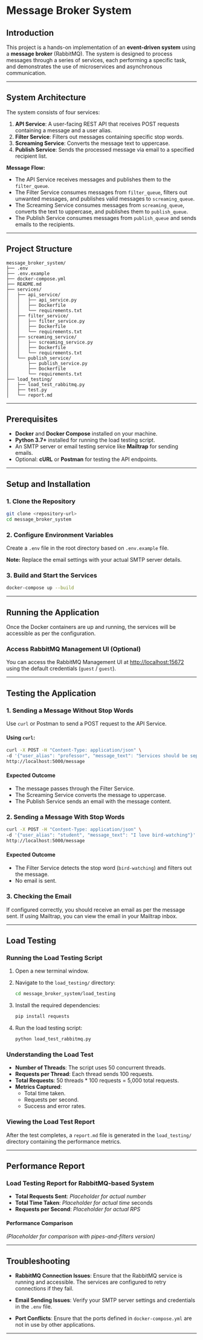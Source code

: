 # Message Broker System

## Introduction

This project is a hands-on implementation of an **event-driven system** using a **message broker** (RabbitMQ). The system is designed to process messages through a series of services, each performing a specific task, and demonstrates the use of microservices and asynchronous communication.

---

## System Architecture

The system consists of four services:

1. **API Service**: A user-facing REST API that receives POST requests containing a message and a user alias.
2. **Filter Service**: Filters out messages containing specific stop words.
3. **Screaming Service**: Converts the message text to uppercase.
4. **Publish Service**: Sends the processed message via email to a specified recipient list.

**Message Flow:**

- The API Service receives messages and publishes them to the `filter_queue`.
- The Filter Service consumes messages from `filter_queue`, filters out unwanted messages, and publishes valid messages to `screaming_queue`.
- The Screaming Service consumes messages from `screaming_queue`, converts the text to uppercase, and publishes them to `publish_queue`.
- The Publish Service consumes messages from `publish_queue` and sends emails to the recipients.

---

## Project Structure

```
message_broker_system/
├── .env
├── .env.example
├── docker-compose.yml
├── README.md
├── services/
│   ├── api_service/
│   │   ├── api_service.py
│   │   ├── Dockerfile
│   │   └── requirements.txt
│   ├── filter_service/
│   │   ├── filter_service.py
│   │   ├── Dockerfile
│   │   └── requirements.txt
│   ├── screaming_service/
│   │   ├── screaming_service.py
│   │   ├── Dockerfile
│   │   └── requirements.txt
│   └── publish_service/
│       ├── publish_service.py
│       ├── Dockerfile
│       └── requirements.txt
├── load_testing/
│   ├── load_test_rabbitmq.py
│   ├── test.py
│   └── report.md
```

---

## Prerequisites

- **Docker** and **Docker Compose** installed on your machine.
- **Python 3.7+** installed for running the load testing script.
- An SMTP server or email testing service like **Mailtrap** for sending emails.
- Optional: **cURL** or **Postman** for testing the API endpoints.

---

## Setup and Installation

### 1. Clone the Repository

```bash
git clone <repository-url>
cd message_broker_system
```

### 2. Configure Environment Variables

Create a `.env` file in the root directory based on `.env.example` file.


**Note:** Replace the email settings with your actual SMTP server details.

### 3. Build and Start the Services

```bash
docker-compose up --build
```

---

## Running the Application

Once the Docker containers are up and running, the services will be accessible as per the configuration.

### Access RabbitMQ Management UI (Optional)

You can access the RabbitMQ Management UI at [http://localhost:15672](http://localhost:15672) using the default credentials (`guest` / `guest`).

---

## Testing the Application

### 1. Sending a Message Without Stop Words

Use `curl` or Postman to send a POST request to the API Service.

#### Using `curl`:

```bash
curl -X POST -H "Content-Type: application/json" \
-d '{"user_alias": "professor", "message_text": "Services should be separately deployable units!"}' \
http://localhost:5000/message
```

#### Expected Outcome

- The message passes through the Filter Service.
- The Screaming Service converts the message to uppercase.
- The Publish Service sends an email with the message content.

### 2. Sending a Message With Stop Words

```bash
curl -X POST -H "Content-Type: application/json" \
-d '{"user_alias": "student", "message_text": "I love bird-watching"}' \
http://localhost:5000/message
```

#### Expected Outcome

- The Filter Service detects the stop word (`bird-watching`) and filters out the message.
- No email is sent.

### 3. Checking the Email

If configured correctly, you should receive an email as per the message sent. If using Mailtrap, you can view the email in your Mailtrap inbox.

---

## Load Testing

### Running the Load Testing Script

1. Open a new terminal window.

2. Navigate to the `load_testing/` directory:

   ```bash
   cd message_broker_system/load_testing
   ```

3. Install the required dependencies:

   ```bash
   pip install requests
   ```

4. Run the load testing script:

   ```bash
   python load_test_rabbitmq.py
   ```

### Understanding the Load Test

- **Number of Threads**: The script uses 50 concurrent threads.
- **Requests per Thread**: Each thread sends 100 requests.
- **Total Requests**: 50 threads * 100 requests = 5,000 total requests.
- **Metrics Captured**:
  - Total time taken.
  - Requests per second.
  - Success and error rates.

### Viewing the Load Test Report

After the test completes, a `report.md` file is generated in the `load_testing/` directory containing the performance metrics.

---

## Performance Report

### Load Testing Report for RabbitMQ-based System

- **Total Requests Sent**: *Placeholder for actual number*
- **Total Time Taken**: *Placeholder for actual time* seconds
- **Requests per Second**: *Placeholder for actual RPS*

#### Performance Comparison

*(Placeholder for comparison with pipes-and-filters version)*

---

## Troubleshooting

- **RabbitMQ Connection Issues**: Ensure that the RabbitMQ service is running and accessible. The services are configured to retry connections if they fail.

- **Email Sending Issues**: Verify your SMTP server settings and credentials in the `.env` file.

- **Port Conflicts**: Ensure that the ports defined in `docker-compose.yml` are not in use by other applications.

---